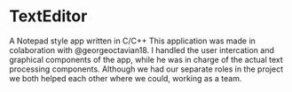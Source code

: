 # TextEditor
A Notepad style app written in C/C++
This application was made in colaboration with @georgeoctavian18. I handled the user intercation and graphical components of the app, while he was in charge of the actual text processing components. Although we had our separate roles in the project we both helped each other where we could, working as a team.
